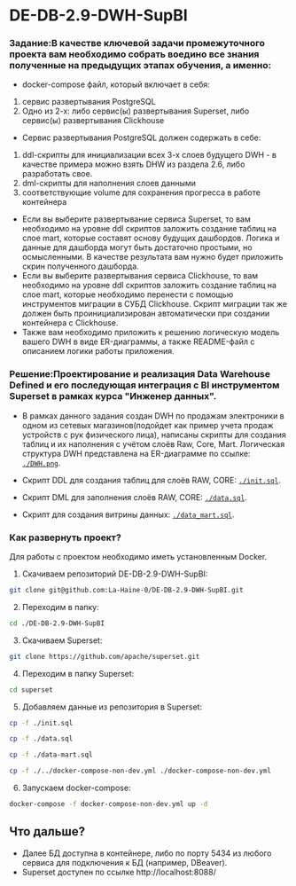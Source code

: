 # DE-DB-2.9-DWH-SupBI
### Задание:В качестве ключевой задачи промежуточного проекта вам необходимо собрать воедино все знания полученные на предыдущих этапах обучения, а именно:
- docker-compose файл, который включает в себя:
1. сервис развертывания PostgreSQL
2. Одно из 2-х: либо сервис(ы) развертывания Superset, либо сервис(ы) развертывания Clickhouse
- Сервис развертывания PostgreSQL должен содержать в себе:
1. ddl-скрипты для инициализации всех 3-х слоев будущего DWH - в качестве примера можно взять DHW из раздела 2.6, либо разработать свое.
2. dml-скрипты для наполнения слоев данными
3. соответствующие volume для сохранения прогресса в работе контейнера
- Если вы выберите развертывание сервиса Superset, то вам необходимо на уровне ddl скриптов заложить создание таблиц на слое mart, которые составят основу будущих дашбордов. Логика и данные для дашборда могут быть достаточно простыми, но осмысленными. В качестве результата вам нужно будет приложить скрин полученного дашборда.
- Если вы выберите развертывания сервиса Clickhouse, то вам необходимо на уровне ddl скриптов заложить создание таблиц на слое mart, которые необходимо перенести с помощью инструментов миграции в СУБД Clickhouse. Скрипт миграции так же должен быть проинициализирован автоматически при создании контейнера с Clickhouse.
- Также вам необходимо приложить к решению логическую модель вашего DWH в виде ER-диаграммы, а также README-файл с описанием логики работы приложения. 
### Решение:Проектирование и реализация Data Warehouse Defined и его последующая интеграция с BI инструментом Superset в рамках курса "Инженер данных".
- В рамках данного задания создан DWH по продажам электроники в одном из сетевых магазинов(подойдет как пример учета продаж устройств с рук физического лица), написаны скрипты для создания таблиц и их наполнения с учётом слоёв Raw, Core, Mart. Логическая структура DWH представлена на ER-диаграмме по ссылке: <code>[./DWH.png](https://github.com/La-Haine-0/DE-DB-2.9-DWH-SupBI/blob/main/DWH.png)</code>.

- Скрипт DDL для создания таблиц для слоёв RAW, CORE: <code>[./init.sql](https://github.com/La-Haine-0/DE-DB-2.9-DWH-SupBI/blob/main/init.sql)</code>.

- Скрипт DML для заполнения слоёв RAW, CORE: <code>[./data.sql](https://github.com/La-Haine-0/DE-DB-2.9-DWH-SupBI/blob/main/data.sql)</code>.

- Скрипт для создания витрины данных: <code>[./data_mart.sql](https://github.com/La-Haine-0/DE-DB-2.9-DWH-SupBI/blob/main/data-mart.sql)</code>.

### Как развернуть проект?

Для работы с проектом необходимо иметь установленным Docker.

1. Скачиваем репозиторий DE-DB-2.9-DWH-SupBI:

```sh
git clone git@github.com:La-Haine-0/DE-DB-2.9-DWH-SupBI.git
```

2. Переходим в папку:

```sh
cd ./DE-DB-2.9-DWH-SupBI
```

3. Скачиваем Superset:

```sh
git clone https://github.com/apache/superset.git
```

4. Переходим в папку Superset:

```sh
cd superset
```

5. Добавляем данные из репозитория в Superset:

```sh
cp -f ./init.sql
```

```sh
cp -f ./data.sql
```

```sh
cp -f ./data-mart.sql
```

```sh
cp -f ./../docker-compose-non-dev.yml ./docker-compose-non-dev.yml
```

6. Запускаем docker-compose:

```sh
docker-compose -f docker-compose-non-dev.yml up -d
```

## Что дальше?

- Далее БД доступна в контейнере, либо по порту 5434 из любого сервиса для подключения к БД (например, DBeaver).
- Superset доступен по ссылке http://localhost:8088/